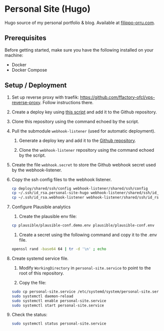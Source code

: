 # Personal Site (Hugo)
Hugo source of my personal portfolio & blog. Available at [filippo-orru.com](https://filippo-orru.com/).

## Prerequisites

Before getting started, make sure you have the following installed on your machine:

- Docker
- Docker Compose

## Setup / Deployment

1. Set up reverse proxy with traefik: https://github.com/ffactory-ofcl/vps-reverse-proxy. Follow instructions there.

1. Create a deploy key using [this script](https://gist.github.com/ffactory-ofcl/a4dcfc7a68c0b8d35487aa8297e98128) and add it to the Github repository.

1. Clone this repository using the command echoed by the script.

1. Pull the submodule `webhook-listener` (used for automatic deployment).
    
    1. Generate a deploy key and add it to the [Github repository](https://github.com/ffactory-ofcl/webhook-listener).

    2. Clone the `webhook-listener` repository using the command echoed by the script.

1. Create the file `webhook.secret` to store the Github webhook secret used by the webhook-listener.

1. Copy the ssh config files to the webhook listener.

    ```bash
    cp deploy/shared/ssh/config webhook-listener/shared/ssh/config
    cp ~/.ssh/id_rsa.personal-site-hugo webhook-listener/shared/ssh/id_rsa.personal-site-hugo
    cp ~/.ssh/id_rsa.webhook-listener webhook-listener/shared/ssh/id_rsa.webhook-listener
    ```

1. Configure Plausible analytics

    1. Create the plausible env file:

    ```bash
    cp plausible/plausible-conf.demo.env plausible/plausible-conf.env
    ```

    1. Create a secret using the following command and copy it to the .env file.

    ```bash
    openssl rand -base64 64 | tr -d '\n' ; echo
    ```

1. Create systemd service file.

    1. Modify `WorkingDirectory` in `personal-site.service` to point to the root of this repository.

    2. Copy the file:

    ```bash
    sudo cp personal-site.service /etc/systemd/system/personal-site.service
    sudo systemctl daemon-reload
    sudo systemctl enable personal-site.service
    sudo systemctl start personal-site.service
    ```

1. Check the status:
    
    ```bash
    sudo systemctl status personal-site.service
    ```